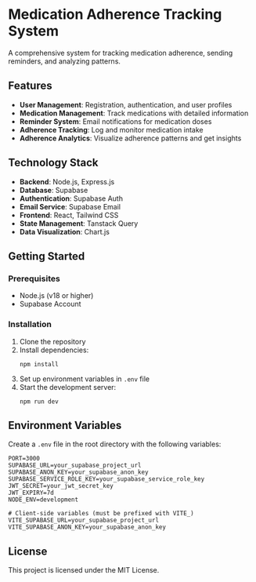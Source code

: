 # Medication Adherence Tracking System

A comprehensive system for tracking medication adherence, sending reminders, and analyzing patterns.

## Features

- **User Management**: Registration, authentication, and user profiles
- **Medication Management**: Track medications with detailed information
- **Reminder System**: Email notifications for medication doses
- **Adherence Tracking**: Log and monitor medication intake
- **Adherence Analytics**: Visualize adherence patterns and get insights

## Technology Stack

- **Backend**: Node.js, Express.js
- **Database**: Supabase
- **Authentication**: Supabase Auth
- **Email Service**: Supabase Email
- **Frontend**: React, Tailwind CSS
- **State Management**: Tanstack Query
- **Data Visualization**: Chart.js

## Getting Started

### Prerequisites

- Node.js (v18 or higher)
- Supabase Account

### Installation

1. Clone the repository
2. Install dependencies:
   ```
   npm install
   ```
3. Set up environment variables in `.env` file
4. Start the development server:
   ```
   npm run dev
   ```

## Environment Variables

Create a `.env` file in the root directory with the following variables:

```
PORT=3000
SUPABASE_URL=your_supabase_project_url
SUPABASE_ANON_KEY=your_supabase_anon_key
SUPABASE_SERVICE_ROLE_KEY=your_supabase_service_role_key
JWT_SECRET=your_jwt_secret_key
JWT_EXPIRY=7d
NODE_ENV=development

# Client-side variables (must be prefixed with VITE_)
VITE_SUPABASE_URL=your_supabase_project_url
VITE_SUPABASE_ANON_KEY=your_supabase_anon_key
```

## License

This project is licensed under the MIT License.
